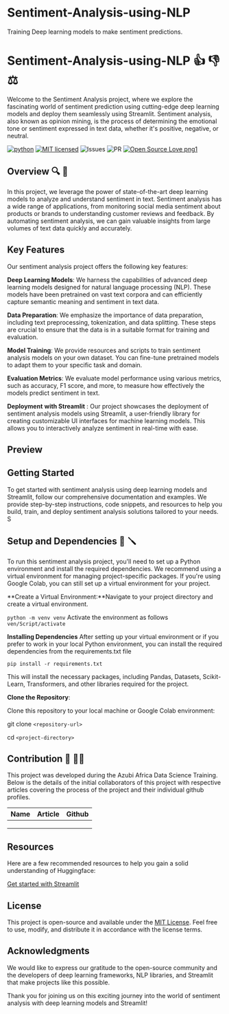 
# Sentiment-Analysis-using-NLP
Training Deep learning models to make sentiment predictions.
# Sentiment-Analysis-using-NLP 👍 👎 ⚖️

Welcome to the Sentiment Analysis project, where we explore the fascinating world of sentiment prediction using cutting-edge deep learning models and deploy them seamlessly using Streamlit. Sentiment analysis, also known as opinion mining, is the process of determining the emotional tone or sentiment expressed in text data, whether it's positive, negative, or neutral.

[![python](https://img.shields.io/badge/Python-3776AB?style=for-the-badge&logo=python&logoColor=white)](https://img.shields.io/badge/Python-3776AB?style=for-the-badge&logo=python&logoColor=white)
[![MIT licensed](https://img.shields.io/badge/license-mit-blue?style=for-the-badge&logo=appveyor)](./LICENSE)
![Issues](https://img.shields.io/github/issues/PapiHack/wimlds-demo?style=for-the-badge&logo=appveyor)
![PR](https://img.shields.io/github/issues-pr/PapiHack/wimlds-demo?style=for-the-badge&logo=appveyor)
[![Open Source Love png1](https://badges.frapsoft.com/os/v1/open-source.png?v=103)](https://github.com/ellerbrock/open-source-badges/)

## Overview 🔍 🤖

In this project, we leverage the power of state-of-the-art deep learning models to analyze and understand sentiment in text. Sentiment analysis has a wide range of applications, from monitoring social media sentiment about products or brands to understanding customer reviews and feedback. By automating sentiment analysis, we can gain valuable insights from large volumes of text data quickly and accurately.

## Key Features

Our sentiment analysis project offers the following key features:

**Deep Learning Models**: We harness the capabilities of advanced deep learning models designed for natural language processing (NLP). These models have been pretrained on vast text corpora and can efficiently capture semantic meaning and sentiment in text data.

**Data Preparation**: We emphasize the importance of data preparation, including text preprocessing, tokenization, and data splitting. These steps are crucial to ensure that the data is in a suitable format for training and evaluation.

**Model Training**: We provide resources and scripts to train sentiment analysis models on your own dataset. You can fine-tune pretrained models to adapt them to your specific task and domain.

**Evaluation Metrics**: We evaluate model performance using various metrics, such as accuracy, F1 score, and more, to measure how effectively the models predict sentiment in text.

**Deployment** **with Streamlit** : Our project showcases the deployment of sentiment analysis models using Streamlit, a user-friendly library for creating customizable UI interfaces for machine learning models. This allows you to interactively analyze sentiment in real-time with ease.

## Preview

## Getting Started

To get started with sentiment analysis using deep learning models and Streamlit, follow our comprehensive documentation and examples. We provide step-by-step instructions, code snippets, and resources to help you build, train, and deploy sentiment analysis solutions tailored to your needs.
S
## Setup and Dependencies  🔧 🪛

To run this sentiment analysis project, you'll need to set up a Python environment and install the required dependencies. We recommend using a virtual environment for managing project-specific packages. If you're using Google Colab, you can still set up a virtual environment for your project.

**Create a Virtual Environment:**Navigate to your project directory and create a virtual environment.

`python -m venv venv`
Activate the environment as follows
`ven/Script/activate` 

**Installing Dependencies**
After setting up your virtual environment or if you prefer to work in your local Python environment, you can install the required dependencies from the requirements.txt file

`pip install -r requirements.txt`

This will install the necessary packages, including Pandas, Datasets, Scikit-Learn, Transformers, and other libraries required for the project.

**Clone the Repository**:

Clone this repository to your local machine or Google Colab environment:

git clone `<repository-url>`

cd `<project-directory>`

## Contribution 📖 🧑‍🎓

This project was developed during the Azubi Africa Data Science Training. Below is the details of the initial collaborators of this project with respective articles covering the process of the project and their individual github profiles.

| Name | Article | Github |
| ---- | ------- | ------ |
|      |         |        |
|      |         |        |
|      |         |        |

## Resources

Here are a few recommended resources to help you gain a solid understanding of Huggingface:

[Get started with Streamlit](https://streamlit.app/getting_started/)

## License

This project is open-source and available under the  [MIT License](LICENSE). Feel free to use, modify, and distribute it in accordance with the license terms.

## Acknowledgments

We would like to express our gratitude to the open-source community and the developers of deep learning frameworks, NLP libraries, and Streamlit that make projects like this possible.

Thank you for joining us on this exciting journey into the world of sentiment analysis with deep learning models and Streamlit!
